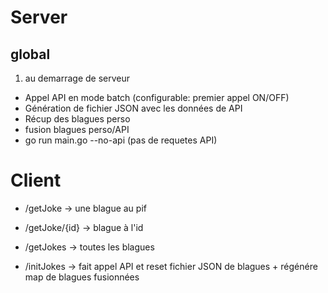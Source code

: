# Server

## global

1) au demarrage de serveur
- Appel API en mode batch (configurable: premier appel ON/OFF)
- Génération de fichier JSON avec les données de API
- Récup des blagues perso
- fusion blagues perso/API 
- go run main.go --no-api (pas de requetes API)

# Client

- /getJoke                -> une blague au pif
- /getJoke/{id}           -> blague à l'id
- /getJokes               -> toutes les blagues

- /initJokes              -> fait appel API et reset fichier JSON de blagues + régénére map de blagues fusionnées